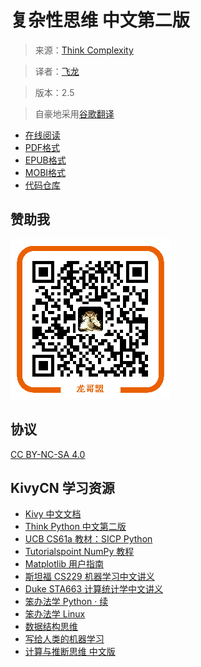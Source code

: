 # 复杂性思维 中文第二版

> 来源：[Think Complexity](http://greenteapress.com/complexity2/html/index.html)

> 译者：[飞龙](https://github.com/)

> 版本：2.5

> 自豪地采用[谷歌翻译](https://translate.google.cn/)

+ [在线阅读](https://www.gitbook.com/book/wizardforcel/think-comp-2e/details)
+ [PDF格式](https://www.gitbook.com/download/pdf/book/wizardforcel/think-comp-2e)
+ [EPUB格式](https://www.gitbook.com/download/epub/book/wizardforcel/think-comp-2e)
+ [MOBI格式](https://www.gitbook.com/download/mobi/book/wizardforcel/think-comp-2e)
+ [代码仓库](https://github.com/Kivy-CN/think-comp-2e-zh)

## 赞助我

![](img/qr_alipay.png)

## 协议

[CC BY-NC-SA 4.0](http://creativecommons.org/licenses/by-nc-sa/4.0/)

## KivyCN 学习资源

*   [Kivy 中文文档](https://github.com/Kivy-CN/Kivy-CN)
*   [Think Python 中文第二版](https://github.com/Kivy-CN/ThinkPython-CN)
*   [UCB CS61a 教材：SICP Python](https://github.com/Kivy-CN/sicp-py-zh)
*   [Tutorialspoint NumPy 教程](https://github.com/Kivy-CN/ts-numpy-tut-zh)
*   [Matplotlib 用户指南](https://github.com/Kivy-CN/matplotlib-user-guide-zh)
*   [斯坦福 CS229 机器学习中文讲义](https://github.com/Kivy-CN/Stanford-CS-229-CN)
*   [Duke STA663 计算统计学中文讲义](https://github.com/Kivy-CN/Duke-STA-663-CN)
*   [笨办法学 Python · 续](https://github.com/Kivy-CN/lmpythw-zh)
*   [笨办法学 Linux](https://github.com/Kivy-CN/llthw-zh)
*   [数据结构思维](https://github.com/Kivy-CN/think-dast-zh)
*   [写给人类的机器学习](https://github.com/Kivy-CN/ml-for-humans-zh)
*   [计算与推断思维 中文版](https://github.com/Kivy-CN/data8-textbook-zh/blob/master/README.md)
